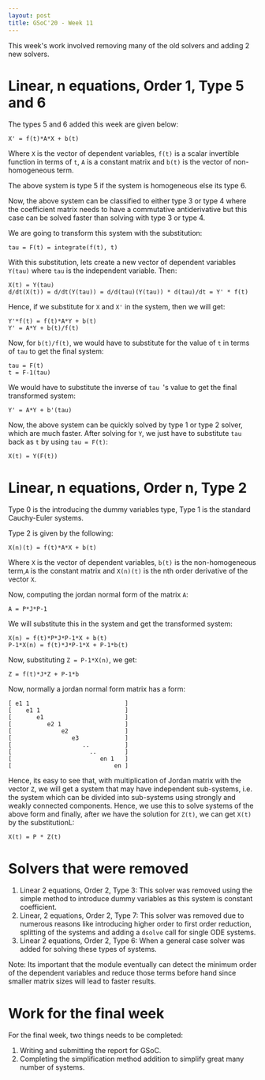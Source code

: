 ```yaml
---
layout: post
title: GSoC'20 - Week 11
---
```


This week's work involved removing many of the old solvers and adding 2 new solvers.

# Linear, n equations, Order 1, Type 5 and 6

The types 5 and 6 added this week are given below:

```
X' = f(t)*A*X + b(t)
```

Where `X` is the vector of dependent variables, `f(t)` is a scalar invertible function in terms of `t`,  `A` is a constant matrix and `b(t)` is the vector of non-homogeneous term.

The above system is type 5 if the system is homogeneous else its type 6.

Now, the above system can be classified to either type 3 or type 4 where the coefficient matrix needs to have a commutative antiderivative but this case can be solved faster than solving with type 3 or type 4.

We are going to transform this system with the substitution:

```
tau = F(t) = integrate(f(t), t)
```

With this substitution, lets create a new vector of dependent variables `Y(tau)` where `tau` is the independent variable. Then:

```
X(t) = Y(tau)
d/dt(X(t)) = d/dt(Y(tau)) = d/d(tau)(Y(tau)) * d(tau)/dt = Y' * f(t)
```

Hence, if we substitute for `X` and `X'` in the system, then we will get:

```
Y'*f(t) = f(t)*A*Y + b(t)
Y' = A*Y + b(t)/f(t)
```
Now, for `b(t)/f(t)`, we would have to substitute for the value of `t` in terms of `tau` to get the final system:

```
tau = F(t)
t = F-1(tau)
```
We would have to substitute the inverse of `tau `'s value to get the final transformed system:
```
Y' = A*Y + b'(tau)
```
Now, the above system can be quickly solved by type 1 or type 2 solver, which are much faster. After solving for `Y`, we just have to substitute `tau` back as `t` by using `tau = F(t)`:

```
X(t) = Y(F(t))
```

# Linear, n equations, Order n, Type 2

Type 0 is the introducing the dummy variables type, Type 1 is the standard Cauchy-Euler systems.

Type 2 is given by the following:
```
X(n)(t) = f(t)*A*X + b(t)
```
Where `X` is the vector of dependent variables, `b(t)` is the non-homogeneous term,`A` is the constant matrix and `X(n)(t)` is the nth order derivative of the vector `X`.

Now, computing the jordan normal form of the matrix `A`:
```
A = P*J*P-1
```

We will substitute this in the system	and get the transformed system:
```
X(n) = f(t)*P*J*P-1*X + b(t)
P-1*X(n) = f(t)*J*P-1*X + P-1*b(t)
```
Now, substituting `Z = P-1*X(n)`, we get:
```
Z = f(t)*J*Z + P-1*b
```

Now, normally a jordan normal form matrix has a form:
```
[ e1 1                           ]
[    e1 1                        ]
[       e1                       ]
[          e2 1                  ]
[              e2                ]
[                 e3             ]
[                    ..          ]
[                      ..        ]
[                         en 1   ]
[                             en ]
```

Hence, its easy to see that, with multiplication of Jordan matrix with the vector `Z`, we will get a system that may have independent sub-systems, i.e. the system which can be divided into sub-systems using strongly and weakly connected components. Hence, we use this to solve systems of the above form and finally, after we have the solution for `Z(t)`, we can get `X(t)` by the substitutionL:
```
X(t) = P * Z(t)
```


# Solvers that were removed

1. Linear 2 equations, Order 2, Type 3: This solver was removed using the simple method to introduce dummy variables as this system is constant coefficient.
2. Linear, 2 equations, Order 2, Type 7: This solver was removed due to numerous reasons like introducing higher order to first order reduction, splitting of the systems and adding a `dsolve` call for single ODE systems.
3. Linear 2 equations, Order 2, Type 6: When a general case solver was added for solving these types of systems.

Note: Its important that the module eventually can detect the minimum order of the dependent variables and reduce those terms before hand since smaller matrix sizes will lead to faster results.


# Work for the final week

For the final week, two things needs to be completed:
1. Writing and submitting the report for GSoC.
2. Completing the simplification method addition to simplify great many number of systems.
